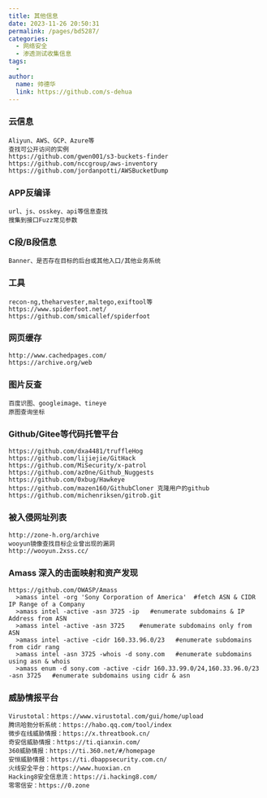 ```yaml
---
title: 其他信息
date: 2023-11-26 20:50:31
permalink: /pages/bd5287/
categories:
  - 网络安全
  - 渗透测试收集信息
tags:
  - 
author: 
  name: 帅德华
  link: https://github.com/s-dehua
---
```

  ### 云信息
	Aliyun、AWS、GCP、Azure等
	查找可公开访问的实例
	https://github.com/gwen001/s3-buckets-finder
	https://github.com/nccgroup/aws-inventory
	https://github.com/jordanpotti/AWSBucketDump
  ### APP反编译
	url、js、osskey、api等信息查找
	搜集到接口Fuzz常见参数
  ### C段/B段信息
	Banner、是否存在目标的后台或其他入口/其他业务系统
  ### 工具
	recon-ng,theharvester,maltego,exiftool等
	https://www.spiderfoot.net/
	https://github.com/smicallef/spiderfoot
  ### 网页缓存
	http://www.cachedpages.com/
	https://archive.org/web
  ### 图片反查
	百度识图、googleimage、tineye
	原图查询坐标
  ### Github/Gitee等代码托管平台
	https://github.com/dxa4481/truffleHog
	https://github.com/lijiejie/GitHack
	https://github.com/MiSecurity/x-patrol
	https://github.com/az0ne/Github_Nuggests
	https://github.com/0xbug/Hawkeye
	https://github.com/mazen160/GithubCloner 克隆用户的github
	https://github.com/michenriksen/gitrob.git
  ### 被入侵网址列表
	http://zone-h.org/archive
	wooyun镜像查找目标企业曾出现的漏洞
	http://wooyun.2xss.cc/
  ### Amass 深入的击面映射和资产发现
  	https://github.com/OWASP/Amass 
  	  >amass intel -org 'Sony Corporation of America'  #fetch ASN & CIDR IP Range of a Company
  	  >amass intel -active -asn 3725 -ip   #enumerate subdomains & IP Address from ASN
  	  >amass intel -active -asn 3725    #enumerate subdomains only from ASN 
  	  >amass intel -active -cidr 160.33.96.0/23   #enumerate subdomains from cidr rang
  	  >amass intel -asn 3725 -whois -d sony.com   #enumerate subdomains using asn & whois
  	  >amass enum -d sony.com -active -cidr 160.33.99.0/24,160.33.96.0/23 -asn 3725   #enumerate subdomains using cidr & asn
  ### 威胁情报平台
  	Virustotal：https://www.virustotal.com/gui/home/upload
  	腾讯哈勃分析系统：https://habo.qq.com/tool/index
  	微步在线威胁情报：https://x.threatbook.cn/
  	奇安信威胁情报：https://ti.qianxin.com/
  	360威胁情报：https://ti.360.net/#/homepage
  	安恒威胁情报：https://ti.dbappsecurity.com.cn/
  	火线安全平台：https://www.huoxian.cn
  	Hacking8安全信息流：https://i.hacking8.com/
  	零零信安：https://0.zone
